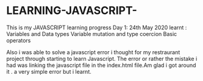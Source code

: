 # LEARNING-JAVASCRIPT-
This is my JAVASCRIPT learning progress 
Day 1: 24th May 2020
learnt : Variables and Data types
         Variable mutation and type coercion
         Basic operators
         
Also i was able to solve a javascript error i thought for my restraurant project through starting to learn Javascript.
The error or rather the mistake i had was linking the javascript file in the index.html file.Am glad i got around it . 
a very simple error but i learnt.
